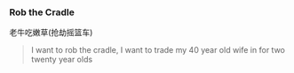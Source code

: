 ### Rob the Cradle

老牛吃嫩草(抢劫摇篮车)

> I want to rob the cradle, I want to trade my 40 year old wife in for two twenty year olds
